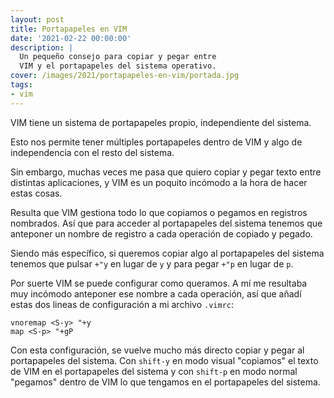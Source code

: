 ```yaml
---
layout: post
title: Portapapeles en VIM
date: '2021-02-22 00:00:00'
description: |
  Un pequeño consejo para copiar y pegar entre
  VIM y el portapapeles del sistema operativo.
cover: /images/2021/portapapeles-en-vim/portada.jpg
tags:
- vim
---
```


VIM tiene un sistema de portapapeles propio, independiente del sistema.

Esto nos permite tener múltiples portapapeles dentro de VIM y algo de
independencia con el resto del sistema.

Sin embargo, muchas veces me pasa que quiero copiar y pegar texto
entre distintas aplicaciones, y VIM es un poquito incómodo a la hora de hacer
estas cosas.

Resulta que VIM gestiona todo lo que copiamos o pegamos en registros nombrados. Así
que para acceder al portapapeles del sistema tenemos que anteponer un nombre
de registro a cada operación de copiado y pegado.

Siendo más específico, si queremos copiar algo al portapapeles del sistema tenemos que pulsar
`+"y` en lugar de `y` y para pegar `+"p` en lugar de `p`.

Por suerte VIM se puede configurar como queramos. A mí me resultaba muy incómodo
anteponer ese nombre a cada operación, así que añadí estas dos lineas de
configuración a mi archivo `.vimrc`:

```
vnoremap <S-y> "+y
map <S-p> "+gP
```

Con esta configuración, se vuelve mucho más directo copiar y pegar al portapapeles del
sistema. Con `shift-y` en modo visual "copiamos" el texto de VIM en
el portapapeles del sistema y con `shift-p` en modo normal "pegamos" dentro de
VIM lo que tengamos en el portapapeles del sistema.
